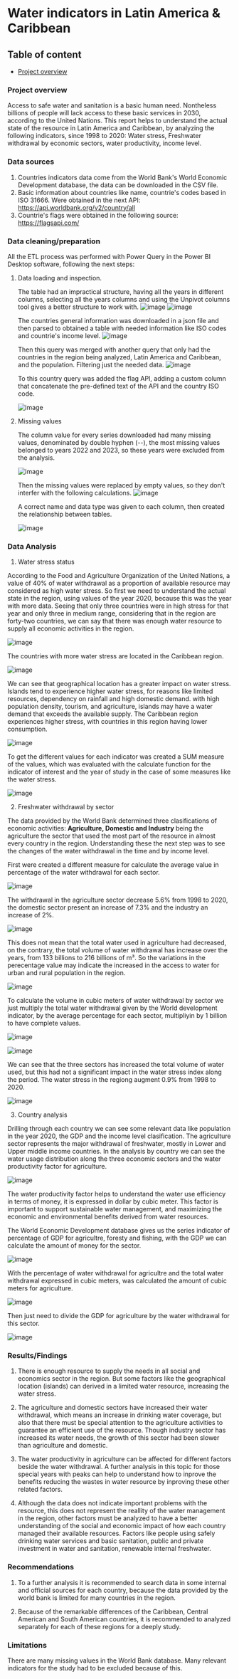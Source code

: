 # Water indicators in Latin America & Caribbean

## Table of content
- [Project overview](#Project-overview)

### Project overview
Access to safe water and sanitation is a basic human need. Nontheless billions of people will lack access to these basic services in 2030, according to the United Nations. This report helps to understand the actual state of the resource in Latin America and Caribbean, by analyzing the following indicators, since 1998 to 2020: Water stress, Freshwater withdrawal by economic sectors, water productivity, income level.

### Data sources
  1. Countries indicators data come from the World Bank's World Economic Development database, the data can be downloaded in the CSV file.
  2. Basic information about countries like name, countrie's codes based in ISO 31666. Were obtained in the next API: https://api.worldbank.org/v2/country/all
  3. Countrie's flags were obtained in the following source: https://flagsapi.com/

### Data cleaning/preparation
All the ETL process was performed with Power Query in the Power BI Desktop software, following the next steps:

  1. Data loading and inspection.

     The table had an impractical structure, having all the years in different columns, selecting all the years columns and using the Unpivot columns tool gives a better structure to work with.
     ![image](https://github.com/Luis-Baltodano/water_indicators/assets/163363364/024f395d-954f-4381-8ec6-c8a49e381b5d)
     ![image](https://github.com/Luis-Baltodano/water_indicators/assets/163363364/4b3516c8-3aaf-4ad6-b133-5bd0047e7975)

     The countries general information was downloaded in a json file and then parsed to obtained a table with needed information like ISO codes and countrie's income level.
     ![image](https://github.com/Luis-Baltodano/water_indicators/assets/163363364/cb5abf5d-7ff0-4a65-8e70-6b9043d8a84e)
     
     Then this query was merged with another query that only had the countries in the region being analyzed, Latin America and Caribbean, and the population. Filtering just the needed data.
     ![image](https://github.com/Luis-Baltodano/water_indicators/assets/163363364/31aceb60-fc4b-4c31-b573-bc350a3f438a)

     To this country query was added the flag API, adding a custom column that concatenate the pre-defined text of the API and the country ISO code.
     
     ![image](https://github.com/Luis-Baltodano/water_indicators/assets/163363364/3aafa3a5-a4f9-4982-badb-e1adbc2c582c)

2. Missing values

   The column value for every series downloaded had many missing values, denominated by double hyphen (--), the most missing values belonged to years 2022 and 2023, so these years were excluded from the analysis.
   
   ![image](https://github.com/Luis-Baltodano/water_indicators/assets/163363364/d76ef7e9-8a59-4e84-8639-bc9312fcc72a)

   Then the missing values were replaced by empty values, so they don't interfer with the following calculations.
   ![image](https://github.com/Luis-Baltodano/water_indicators/assets/163363364/eaedc08f-5cc9-4d8f-b810-6a2d80de1aaf)

   A correct name and data type was given to each column, then created the relationship between tables.

   ![image](https://github.com/Luis-Baltodano/water_indicators/assets/163363364/f61e0a0f-f144-44c5-94af-63e88163d41a)

### Data Analysis

1. Water stress status

According to the Food and Agriculture Organization of the United Nations, a value of 40% of water withdrawal as a proportion of available resource may considered as high water stress. So first we need to understand the actual state in the region, using values of the year 2020, because this was the year with more data. Seeing that only three countries were in high stress for that year and only three in medium range, considering that in the region are forty-two countries, we can say that there was enough water resource to supply all economic activities in the region.

![image](https://github.com/user-attachments/assets/64c061f8-a504-452c-993d-4bc7427d5998)

The countries with more water stress are located in the Caribbean region.

![image](https://github.com/user-attachments/assets/90d7abf5-85bc-4669-ba39-ca6b248d617e)

We can see that geographical location has a greater impact on water stress. Islands tend to experience higher water stress, for reasons like limited resources, dependency on rainfall and high domestic demand. with high population density, tourism, and agriculture, islands may have a water demand that exceeds the available supply. The Caribbean region experiences higher stress, with countries in this region having lower consumption.

![image](https://github.com/user-attachments/assets/183cd45b-1231-40b8-b35c-f400e09b5626)


To get the different values for each indicator was created a SUM measure of the values, which was evaluated with the calculate function for the indicator of interest and the year of study in the case of some measures like the water stress.

![image](https://github.com/user-attachments/assets/b521a2e3-a434-4be6-9fea-173a53e8e5db)

2. Freshwater withdrawal by sector

The data provided by the World Bank determined three clasifications of economic activities: **Agriculture, Domestic and Industry** being the agriculture the sector that used the most part of the resource in almost every country in the region. Understanding these the next step was to see the changes of the water withdrawal in the time and by income level.

First were created a different measure for calculate the average value in percentage of the water withdrawal for each sector.

![image](https://github.com/user-attachments/assets/7f9bfab1-f7d6-4689-9e78-0160be5310ed)

The withdrawal in the agriculture sector decrease 5.6% from 1998 to 2020, the domestic sector present an increase of 7.3% and the industry an increase of 2%. 

![image](https://github.com/user-attachments/assets/9d89fc55-054b-465c-a3a3-5a493ed3a0cb)

This does not mean that the total water used in agriculture had decreased, on the contrary, the total volume of water withdrawal has increase over the years, from 133 billions to 216 billions of m³. So the variations in the perecentage value may indicate the increased in the access to water for urban and rural population in the region. 

![image](https://github.com/user-attachments/assets/9f7db121-4017-4f14-9739-cc26b56742a6)

To calculate the volume in cubic meters of water withdrawal by sector we just multiply the total water withdrawal given by the World development indicator, by the average percentage for each sector, multipliyin by 1 billion to have complete values.

![image](https://github.com/user-attachments/assets/cf8f82a6-994e-43bb-b2b3-e52a9e31c8e4)

![image](https://github.com/user-attachments/assets/58fd5152-ed8f-4e53-9b1c-1c17a332e3f3)

We can see that the three sectors has increased the total volume of water used, but this had not a significant impact in the water stress index along the period. The water stress in the regiong augment 0.9% from 1998 to 2020.

![image](https://github.com/user-attachments/assets/79d59689-058c-4349-8220-9e5b2ae5c7e2)

3. Country analysis

Drilling through each country we can see some relevant data like population in the year 2020, the GDP and the income level clasification. The agriculture sector represents the major withdrawal of freshwater, mostly in Lower and Upper middle income countries. In the analysis by country we can see the water usage distribution along the three economic sectors and the water productivity factor for agriculture.

![image](https://github.com/user-attachments/assets/c542b325-6be6-4567-91e3-b05e4c91b052)

The water productivity factor helps to understand the water use efficiency in terms of money, it is expressed in dollar by cubic meter. This factor is important to support sustainable water management, and maximizing the economic and environmental benefits derived from water resources.

The World Economic Development database gives us the series indicator of percentage of GDP for agricultre, foresty and fishing, with the GDP we can calculate the amount of money for the sector.

![image](https://github.com/user-attachments/assets/5c720eeb-caba-40ea-aeb2-a6a5eec798dd)

With the percentage of water withdrawal for agricultre and the total water withdrawal expressed in cubic meters, was calculated the amount of cubic meters for agriculture.

![image](https://github.com/user-attachments/assets/a59ce156-488c-4a82-b3c8-c89fe43c260a)

Then just need to divide the GDP for agriculture by the water withdrawal for this sector.

![image](https://github.com/user-attachments/assets/fa674b16-bf1c-4cf4-bacd-3e746d4a275f)

### Results/Findings

1. There is enough resource to supply the needs in all social and economics sector in the region. But some factors like the geographical location (islands) can derived in a limited water resource, increasing the water stress.

2. The agriculture and domestic sectors have increased their water withdrawal, which means an increase in drinking water coverage, but also that there must be special attention to the agriculture activities to guarantee an efficient use of the resource. Though industry sector has increased its water needs, the growth of this sector had been slower than agriculture and domestic.

3. The water productivity in agriculture can be affected for different factors beside the water withdrawal. A further analysis in this topic for those special years with peaks can help to understand how to inprove the benefits reducing the wastes in water resource by inproving these other related factors.

4. Although the data does not indicate important problems with the resource, this does not represent the reallity of the water management in the region, other factors must be analyzed to have a better understanding of the social and economic impact of how each country managed their available resources. Factors like people using safely drinking water services and basic sanitation, public and private investment in water and sanitation, renewable internal freshwater.


### Recommendations

1. To a further analysis it is recommended to search data in some internal and official sources for each country, because the data provided by the world bank is limited for many countries in the region.

2. Because of the remarkable differences of the Caribbean, Central American and South American countries, it is recommended to analyzed separately for each of these regions for a deeply study.

### Limitations

There are many missing values in the World Bank database. Many relevant indicators for the study had to be excluded because of this.

   


   





    


     

     

     
     


